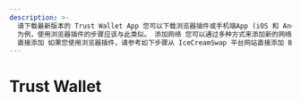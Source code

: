 ```yaml
---
description: >-
  请下载最新版本的 Trust Wallet App 您可以下载浏览器插件或手机端App (iOS 和 Android)。下面以手机端 App
  为例，使用浏览器插件的步骤应该与此类似。 添加网络 您可以通过多种方式来添加新的网络或区块链。以下示例以 Bitgert 为例，基本步骤通用于其他区块链。
  直接添加 如果您使用浏览器插件，请参考如下步骤从 IceCreamSwap 平台网站直接添加 Bitg
---
```


# Trust Wallet

